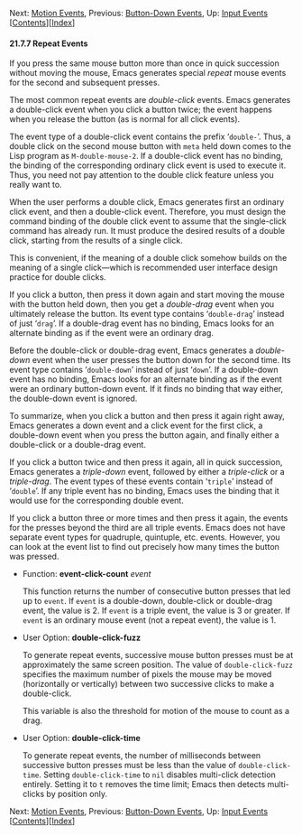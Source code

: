

Next: [Motion Events](Motion-Events.html), Previous: [Button-Down Events](Button_002dDown-Events.html), Up: [Input Events](Input-Events.html)   \[[Contents](index.html#SEC_Contents "Table of contents")]\[[Index](Index.html "Index")]

#### 21.7.7 Repeat Events

If you press the same mouse button more than once in quick succession without moving the mouse, Emacs generates special *repeat* mouse events for the second and subsequent presses.

The most common repeat events are *double-click* events. Emacs generates a double-click event when you click a button twice; the event happens when you release the button (as is normal for all click events).

The event type of a double-click event contains the prefix ‘`double-`’. Thus, a double click on the second mouse button with `meta` held down comes to the Lisp program as `M-double-mouse-2`. If a double-click event has no binding, the binding of the corresponding ordinary click event is used to execute it. Thus, you need not pay attention to the double click feature unless you really want to.

When the user performs a double click, Emacs generates first an ordinary click event, and then a double-click event. Therefore, you must design the command binding of the double click event to assume that the single-click command has already run. It must produce the desired results of a double click, starting from the results of a single click.

This is convenient, if the meaning of a double click somehow builds on the meaning of a single click—which is recommended user interface design practice for double clicks.

If you click a button, then press it down again and start moving the mouse with the button held down, then you get a *double-drag* event when you ultimately release the button. Its event type contains ‘`double-drag`’ instead of just ‘`drag`’. If a double-drag event has no binding, Emacs looks for an alternate binding as if the event were an ordinary drag.

Before the double-click or double-drag event, Emacs generates a *double-down* event when the user presses the button down for the second time. Its event type contains ‘`double-down`’ instead of just ‘`down`’. If a double-down event has no binding, Emacs looks for an alternate binding as if the event were an ordinary button-down event. If it finds no binding that way either, the double-down event is ignored.

To summarize, when you click a button and then press it again right away, Emacs generates a down event and a click event for the first click, a double-down event when you press the button again, and finally either a double-click or a double-drag event.

If you click a button twice and then press it again, all in quick succession, Emacs generates a *triple-down* event, followed by either a *triple-click* or a *triple-drag*. The event types of these events contain ‘`triple`’ instead of ‘`double`’. If any triple event has no binding, Emacs uses the binding that it would use for the corresponding double event.

If you click a button three or more times and then press it again, the events for the presses beyond the third are all triple events. Emacs does not have separate event types for quadruple, quintuple, etc. events. However, you can look at the event list to find out precisely how many times the button was pressed.

*   Function: **event-click-count** *event*

    This function returns the number of consecutive button presses that led up to `event`. If `event` is a double-down, double-click or double-drag event, the value is 2. If `event` is a triple event, the value is 3 or greater. If `event` is an ordinary mouse event (not a repeat event), the value is 1.

<!---->

*   User Option: **double-click-fuzz**

    To generate repeat events, successive mouse button presses must be at approximately the same screen position. The value of `double-click-fuzz` specifies the maximum number of pixels the mouse may be moved (horizontally or vertically) between two successive clicks to make a double-click.

    This variable is also the threshold for motion of the mouse to count as a drag.

<!---->

*   User Option: **double-click-time**

    To generate repeat events, the number of milliseconds between successive button presses must be less than the value of `double-click-time`. Setting `double-click-time` to `nil` disables multi-click detection entirely. Setting it to `t` removes the time limit; Emacs then detects multi-clicks by position only.

Next: [Motion Events](Motion-Events.html), Previous: [Button-Down Events](Button_002dDown-Events.html), Up: [Input Events](Input-Events.html)   \[[Contents](index.html#SEC_Contents "Table of contents")]\[[Index](Index.html "Index")]
